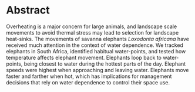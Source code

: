 
# Abstract

Overheating is a major concern for large animals, and landscape scale movements to avoid thermal stress may lead to selection for landscape heat-sinks. The movements of savanna elephants *Loxodonta africana* have received much attention in the context of water dependence.
We tracked elephants in South Africa, identified habitual water-points, and tested how temperature affects elephant movement.
Elephants loop back to water-points, being closest to water during the hottest parts of the day. Elephant speeds were highest when approaching and leaving water.
Elephants move faster and farther when hot, which has implications for management decisions that rely on water dependence to control their space use.
